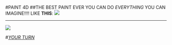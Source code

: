 #PAINT 4D
##THE BEST PAINT EVER
YOU CAN DO *EVERYTHING*  YOU CAN IMAGINE!!!!
LIKE **THIS**:
![](https://i.pinimg.com/736x/1c/b7/6f/1cb76f04ccc3bae9e91588e1e199532e.jpg)

---
![](https://pbs.twimg.com/media/ExGGoB0VIAQjngm.jpg)

#[*YOUR TURN*](https://vb2007.github.io/paint4D/)